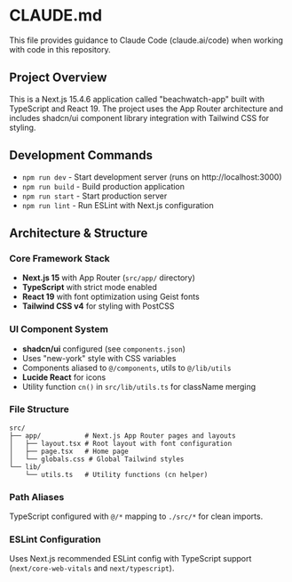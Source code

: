 # CLAUDE.md

This file provides guidance to Claude Code (claude.ai/code) when working with code in this repository.

## Project Overview

This is a Next.js 15.4.6 application called "beachwatch-app" built with TypeScript and React 19. The project uses the App Router architecture and includes shadcn/ui component library integration with Tailwind CSS for styling.

## Development Commands

- `npm run dev` - Start development server (runs on http://localhost:3000)
- `npm run build` - Build production application
- `npm run start` - Start production server
- `npm run lint` - Run ESLint with Next.js configuration

## Architecture & Structure

### Core Framework Stack

- **Next.js 15** with App Router (`src/app/` directory)
- **TypeScript** with strict mode enabled
- **React 19** with font optimization using Geist fonts
- **Tailwind CSS v4** for styling with PostCSS

### UI Component System

- **shadcn/ui** configured (see `components.json`)
- Uses "new-york" style with CSS variables
- Components aliased to `@/components`, utils to `@/lib/utils`
- **Lucide React** for icons
- Utility function `cn()` in `src/lib/utils.ts` for className merging

### File Structure

```
src/
├── app/           # Next.js App Router pages and layouts
│   ├── layout.tsx # Root layout with font configuration
│   ├── page.tsx   # Home page
│   └── globals.css # Global Tailwind styles
└── lib/
    └── utils.ts   # Utility functions (cn helper)
```

### Path Aliases

TypeScript configured with `@/*` mapping to `./src/*` for clean imports.

### ESLint Configuration

Uses Next.js recommended ESLint config with TypeScript support (`next/core-web-vitals` and `next/typescript`).
